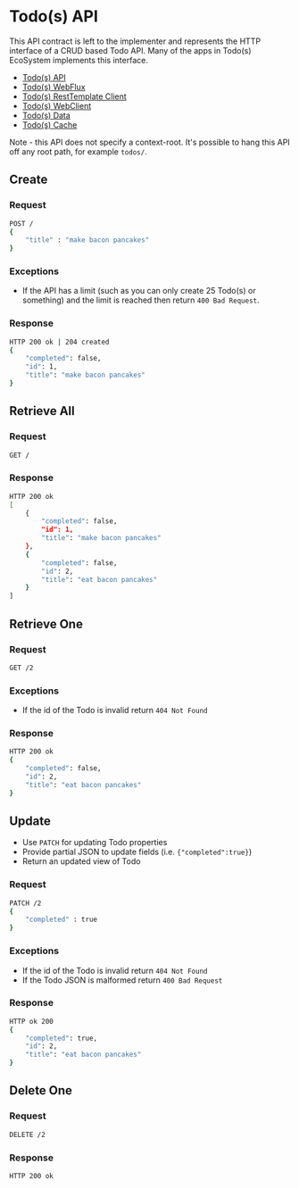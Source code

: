 # Todo(s) API

This API contract is left to the implementer and represents the HTTP interface of a CRUD based Todo API.  Many of the apps in Todo(s) EcoSystem implements this interface.

* [Todo(s) API](https://github.com/corbtastik/todos-api)
* [Todo(s) WebFlux](https://github.com/corbtastik/todos-webflux)
* [Todo(s) RestTemplate Client](https://github.com/corbtastik/todos-restclient)
* [Todo(s) WebClient](https://github.com/corbtastik/todos-webclient)
* [Todo(s) Data](https://github.com/corbtastik/todos-data)
* [Todo(s) Cache](https://github.com/corbtastik/todos-cache)

Note - this API does not specify a context-root.  It's possible to hang this API off any root path, for example ``todos/``.

## Create

### Request  

```bash
POST /
{
    "title" : "make bacon pancakes"
}
```

### Exceptions

* If the API has a limit (such as you can only create 25 Todo(s) or something) and the limit is reached then return ``400 Bad Request``.

### Response

```bash
HTTP 200 ok | 204 created
{
    "completed": false,
    "id": 1,
    "title": "make bacon pancakes"
}
```

## Retrieve All

### Request  

```bash
GET /
```

### Response

```bash
HTTP 200 ok
[
    {
        "completed": false,
        "id": 1,
        "title": "make bacon pancakes"
    },
    {
        "completed": false,
        "id": 2,
        "title": "eat bacon pancakes"
    }  
]
```

## Retrieve One

### Request

```bash
GET /2
```

### Exceptions

* If the id of the Todo is invalid return ``404 Not Found``

### Response  

```bash
HTTP 200 ok
{
    "completed": false,
    "id": 2,
    "title": "eat bacon pancakes"
}
```

## Update  

* Use ``PATCH`` for updating Todo properties
* Provide partial JSON to update fields (i.e. ``{"completed":true}``)
* Return an updated view of Todo

### Request  

```bash
PATCH /2
{
    "completed" : true
}
```

### Exceptions

* If the id of the Todo is invalid return ``404 Not Found``
* If the Todo JSON is malformed return ``400 Bad Request``

### Response  

```bash
HTTP ok 200
{
    "completed": true,
    "id": 2,
    "title": "eat bacon pancakes"
}
```

## Delete One

### Request 

```bash
DELETE /2
```

### Response

```bash
HTTP 200 ok
```